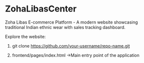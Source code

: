 # ZohaLibasCenter
Zoha Libas E-commerce Platform - A modern website showcasing traditional Indian ethnic wear with sales tracking dashboard.

Explore the website:

1. git clone https://github.com/your-username/repo-name.git

2. frontend/pages/index.html ->Main entry point of the application
